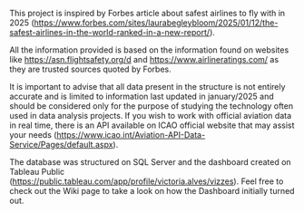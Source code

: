 This project is inspired by Forbes article about safest airlines to fly with in 2025 (https://www.forbes.com/sites/laurabegleybloom/2025/01/12/the-safest-airlines-in-the-world-ranked-in-a-new-report/). 

All the information provided is based on the information found on websites like https://asn.flightsafety.org/d and https://www.airlineratings.com/ as they are trusted sources quoted by Forbes. 

It is important to advise that all data present in the structure is not entirely accurate and is limited to information last updated in january/2025 and should be considered only for the purpose of studying the technology often used in data analysis projects. If you wish to work with official aviation data in real time, there is an API available on ICAO official website that may assist your needs (https://www.icao.int/Aviation-API-Data-Service/Pages/default.aspx).

The database was structured on SQL Server and the dashboard created on Tableau Public (https://public.tableau.com/app/profile/victoria.alves/vizzes). Feel free to check out the Wiki page to take a look on how the Dashboard initially turned out.
